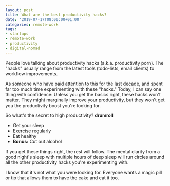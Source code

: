 ```yaml
---
layout: post
title: What are the best productivity hacks?
date: '2019-07-17T08:00:00+01:00'
categories: remote-work
tags:
- startups
- remote-work
- productivity
- digital-nomad
---
```


People love talking about productivity hacks (a.k.a. productivity porn). The "hacks" usually range from the latest tools (todo-lists, email clients) to workflow improvements.

As someone who have paid attention to this for the last decade, and spent far too much time experimenting with these "hacks." Today, I can say one thing with confidence: Unless you get the basics right, these hacks won't matter. They might marginally improve your productivity, but they won't get you the productivity boost you're looking for.

So what's the secret to high productivity? **drumroll**

 * Get your sleep
 * Exercise regularly
 * Eat healthy
 * **Bonus:** Cut out alcohol

If you get these things right, the rest will follow. The mental clarity from a good night's sleep with multiple hours of deep sleep will run circles around all the other productivity hacks you're experimenting with.

I know that it's not what you were looking for. Everyone wants a magic pill or tip that allows them to have the cake and eat it too.
